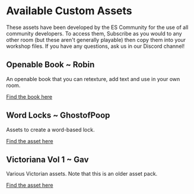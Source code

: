 # Available Custom Assets

These assets have been developed by the ES Community for the use of all community developers. To access them, Subscribe as you would to any other room (but these aren't generally playable) then copy them into your workshop files. If you have any questions, ask us in our Discord channel!

<div className="highlight-div">

## Openable Book ~ Robin

An openable book that you can retexture, add text and use in your own room. 

[Find the book here](http://steamcommunity.com/sharedfiles/filedetails/?id=3015061593)

<div className="highlight-div">

## Word Locks ~ GhostofPoop

Assets to create a word-based lock. 

[Find the asset here](http://steamcommunity.com/sharedfiles/filedetails/?id=2916590887)

<div className="highlight-div">

## Victoriana Vol 1 ~ Gav

Various Victorian assets. Note that this is an older asset pack. 

[Find the asset here](http://steamcommunity.com/sharedfiles/filedetails/?id=2796496495)
</div>
